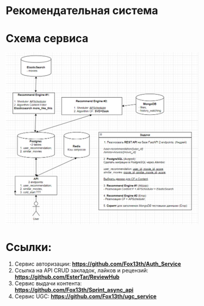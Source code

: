 # Рекомендательная система

# Схема сервиса

![Image alt](https://github.com/a1d4r/practicum-recommender-system/blob/main/diagrams/Scheme.png)

# Ссылки:
1. Сервис авторизации: **https://github.com/Fox13th/Auth_Service**
2. Ссылка на API CRUD закладок, лайков и рецензий: **https://github.com/EsterTar/ReviewHub**
3. Сервис выдачи контента: **https://github.com/Fox13th/Sprint_async_api**
4. Сервис UGC: **https://github.com/Fox13th/ugc_service**
